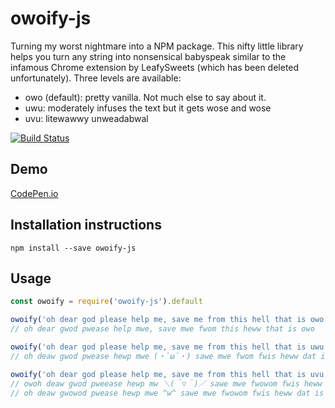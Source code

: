 # owoify-js
Turning my worst nightmare into a NPM package. This nifty little library helps you turn any string into nonsensical babyspeak similar to the infamous Chrome extension by LeafySweets (which has been deleted unfortunately). Three levels are available:
- owo (default): pretty vanilla. Not much else to say about it.
- uwu: moderately infuses the text but it gets wose and wose
- uvu: litewawwy unweadabwal

[![Build Status](https://travis-ci.org/mohan-cao/owoify-js.svg?branch=master)](https://travis-ci.org/mohan-cao/owoify-js)

## Demo
[CodePen.io](https://codepen.io/newbeetf2/pen/yLLaNPZ)

## Installation instructions
`npm install --save owoify-js`

## Usage
```js
const owoify = require('owoify-js').default

owoify('oh dear god please help me, save me from this hell that is owo');
// oh dear gwod pwease help mwe, save mwe fwom this heww that is owo

owoify('oh dear god please help me, save me from this hell that is uwu', 'uwu');
// oh deaw gwod pwease hewp mwe (・`ω´・) sawe mwe fwom fwis heww dat is uwu

owoify('oh dear god please help me, save me from this hell that is uvu', 'uvu'); // randomly permutes number of o -> owo in text
// owoh deaw gwod pweease hewp mw ＼(＾▽＾)／ sawe mwe fwowom fwis heww dat is uvu
// oh deaw gwowod pwease hewp mwe ^w^ sawe mwe fwowom fwis heww dat is uvu
```
